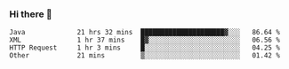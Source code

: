 ### Hi there 👋

<!--
**urzz/urzz** is a ✨ _special_ ✨ repository because its `README.md` (this file) appears on your GitHub profile.

Here are some ideas to get you started:

- 🔭 I’m currently working on ...
- 🌱 I’m currently learning ...
- 👯 I’m looking to collaborate on ...
- 🤔 I’m looking for help with ...
- 💬 Ask me about ...
- 📫 How to reach me: ...
- 😄 Pronouns: ...
- ⚡ Fun fact: ...
-->

<!--START_SECTION:waka-->

```text
Java             21 hrs 32 mins  █████████████████████▓░░░   86.64 %
XML              1 hr 37 mins    █▓░░░░░░░░░░░░░░░░░░░░░░░   06.56 %
HTTP Request     1 hr 3 mins     █░░░░░░░░░░░░░░░░░░░░░░░░   04.25 %
Other            21 mins         ▒░░░░░░░░░░░░░░░░░░░░░░░░   01.42 %
```

<!--END_SECTION:waka-->
